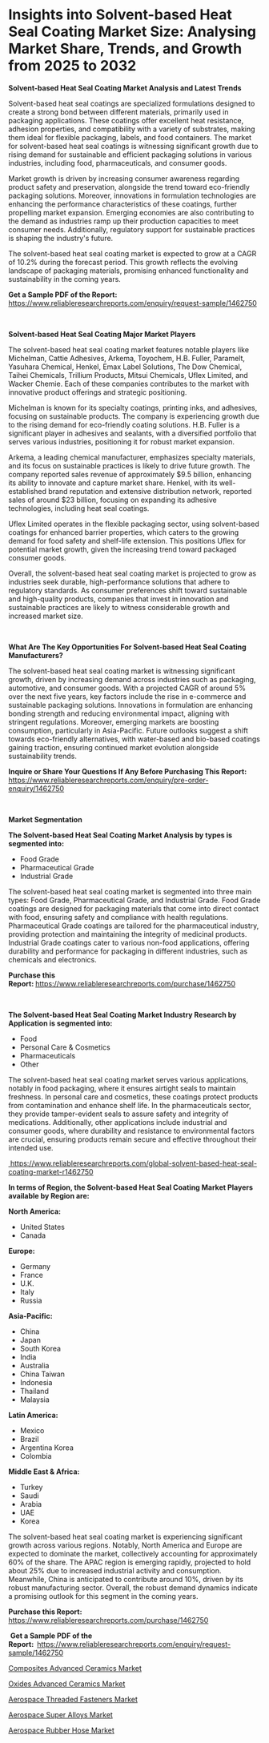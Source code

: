 <p><h1>Insights into Solvent-based Heat Seal Coating Market Size: Analysing Market Share, Trends, and Growth from 2025 to 2032</h1></p><p><strong>Solvent-based Heat Seal Coating Market Analysis and Latest Trends</strong></p>
<p><p>Solvent-based heat seal coatings are specialized formulations designed to create a strong bond between different materials, primarily used in packaging applications. These coatings offer excellent heat resistance, adhesion properties, and compatibility with a variety of substrates, making them ideal for flexible packaging, labels, and food containers. The market for solvent-based heat seal coatings is witnessing significant growth due to rising demand for sustainable and efficient packaging solutions in various industries, including food, pharmaceuticals, and consumer goods.</p><p>Market growth is driven by increasing consumer awareness regarding product safety and preservation, alongside the trend toward eco-friendly packaging solutions. Moreover, innovations in formulation technologies are enhancing the performance characteristics of these coatings, further propelling market expansion. Emerging economies are also contributing to the demand as industries ramp up their production capacities to meet consumer needs. Additionally, regulatory support for sustainable practices is shaping the industry's future.</p><p>The solvent-based heat seal coating market is expected to grow at a CAGR of 10.2% during the forecast period. This growth reflects the evolving landscape of packaging materials, promising enhanced functionality and sustainability in the coming years.</p></p>
<p><strong>Get a Sample PDF of the Report:&nbsp;</strong> <a href="https://www.reliableresearchreports.com/enquiry/request-sample/1462750?utm_campaign=40&utm_medium=2&utm_source=Github&utm_content=ia&utm_term=03022025&utm_id=solvent-based-heat-seal-coating">https://www.reliableresearchreports.com/enquiry/request-sample/1462750</a></p>
<p>&nbsp;</p>
<p><strong>Solvent-based Heat Seal Coating Major Market Players</strong></p>
<p><p>The solvent-based heat seal coating market features notable players like Michelman, Cattie Adhesives, Arkema, Toyochem, H.B. Fuller, Paramelt, Yasuhara Chemical, Henkel, Emax Label Solutions, The Dow Chemical, Taihei Chemicals, Trillium Products, Mitsui Chemicals, Uflex Limited, and Wacker Chemie. Each of these companies contributes to the market with innovative product offerings and strategic positioning.</p><p>Michelman is known for its specialty coatings, printing inks, and adhesives, focusing on sustainable products. The company is experiencing growth due to the rising demand for eco-friendly coating solutions. H.B. Fuller is a significant player in adhesives and sealants, with a diversified portfolio that serves various industries, positioning it for robust market expansion.</p><p>Arkema, a leading chemical manufacturer, emphasizes specialty materials, and its focus on sustainable practices is likely to drive future growth. The company reported sales revenue of approximately $9.5 billion, enhancing its ability to innovate and capture market share. Henkel, with its well-established brand reputation and extensive distribution network, reported sales of around $23 billion, focusing on expanding its adhesive technologies, including heat seal coatings.</p><p>Uflex Limited operates in the flexible packaging sector, using solvent-based coatings for enhanced barrier properties, which caters to the growing demand for food safety and shelf-life extension. This positions Uflex for potential market growth, given the increasing trend toward packaged consumer goods.</p><p>Overall, the solvent-based heat seal coating market is projected to grow as industries seek durable, high-performance solutions that adhere to regulatory standards. As consumer preferences shift toward sustainable and high-quality products, companies that invest in innovation and sustainable practices are likely to witness considerable growth and increased market size.</p></p>
<p>&nbsp;</p>
<p><strong>What Are The Key Opportunities For Solvent-based Heat Seal Coating Manufacturers?</strong></p>
<p><p>The solvent-based heat seal coating market is witnessing significant growth, driven by increasing demand across industries such as packaging, automotive, and consumer goods. With a projected CAGR of around 5% over the next five years, key factors include the rise in e-commerce and sustainable packaging solutions. Innovations in formulation are enhancing bonding strength and reducing environmental impact, aligning with stringent regulations. Moreover, emerging markets are boosting consumption, particularly in Asia-Pacific. Future outlooks suggest a shift towards eco-friendly alternatives, with water-based and bio-based coatings gaining traction, ensuring continued market evolution alongside sustainability trends.</p></p>
<p><strong>Inquire or Share Your Questions If Any Before Purchasing This Report:</strong> <a href="https://www.reliableresearchreports.com/enquiry/pre-order-enquiry/1462750?utm_campaign=40&utm_medium=2&utm_source=Github&utm_content=ia&utm_term=03022025&utm_id=solvent-based-heat-seal-coating">https://www.reliableresearchreports.com/enquiry/pre-order-enquiry/1462750</a></p>
<p>&nbsp;</p>
<p><strong>Market Segmentation</strong></p>
<p><strong>The Solvent-based Heat Seal Coating Market Analysis by types is segmented into:</strong></p>
<p><ul><li>Food Grade</li><li>Pharmaceutical Grade</li><li>Industrial Grade</li></ul></p>
<p><p>The solvent-based heat seal coating market is segmented into three main types: Food Grade, Pharmaceutical Grade, and Industrial Grade. Food Grade coatings are designed for packaging materials that come into direct contact with food, ensuring safety and compliance with health regulations. Pharmaceutical Grade coatings are tailored for the pharmaceutical industry, providing protection and maintaining the integrity of medicinal products. Industrial Grade coatings cater to various non-food applications, offering durability and performance for packaging in different industries, such as chemicals and electronics.</p></p>
<p><strong>Purchase this Report:&nbsp;</strong><a href="https://www.reliableresearchreports.com/purchase/1462750?utm_campaign=40&utm_medium=2&utm_source=Github&utm_content=ia&utm_term=03022025&utm_id=solvent-based-heat-seal-coating">https://www.reliableresearchreports.com/purchase/1462750</a></p>
<p>&nbsp;</p>
<p><strong>The Solvent-based Heat Seal Coating Market Industry Research by Application is segmented into:</strong></p>
<p><ul><li>Food</li><li>Personal Care & Cosmetics</li><li>Pharmaceuticals</li><li>Other</li></ul></p>
<p><p>The solvent-based heat seal coating market serves various applications, notably in food packaging, where it ensures airtight seals to maintain freshness. In personal care and cosmetics, these coatings protect products from contamination and enhance shelf life. In the pharmaceuticals sector, they provide tamper-evident seals to assure safety and integrity of medications. Additionally, other applications include industrial and consumer goods, where durability and resistance to environmental factors are crucial, ensuring products remain secure and effective throughout their intended use.</p></p>
<p><a href="https://www.reliableresearchreports.com/global-solvent-based-heat-seal-coating-market-r1462750?utm_campaign=40&utm_medium=2&utm_source=Github&utm_content=ia&utm_term=03022025&utm_id=solvent-based-heat-seal-coating">&nbsp;https://www.reliableresearchreports.com/global-solvent-based-heat-seal-coating-market-r1462750</a></p>
<p><strong>In terms of Region, the Solvent-based Heat Seal Coating Market Players available by Region are:</strong></p>
<p>
    <p> <strong> North America: </strong>
        <ul>
            <li>United States</li>
            <li>Canada</li>
        </ul>
        </p> 
    <p> <strong> Europe: </strong>
        <ul>
            <li>Germany</li>
            <li>France</li>
            <li>U.K.</li>
            <li>Italy</li>
            <li>Russia</li>
        </ul>
        </p> 
    <p> <strong> Asia-Pacific: </strong>
        <ul>
            <li>China</li>
            <li>Japan</li>
            <li>South Korea</li>
            <li>India</li>
            <li>Australia</li>
            <li>China Taiwan</li>
            <li>Indonesia</li>
            <li>Thailand</li>
            <li>Malaysia</li>
        </ul>
        </p> 
    <p> <strong> Latin America: </strong>
        <ul>
            <li>Mexico</li>
            <li>Brazil</li>
            <li>Argentina Korea</li>
            <li>Colombia</li>
        </ul>
        </p> 
    <p> <strong> Middle East & Africa: </strong>
        <ul>
            <li>Turkey</li>
            <li>Saudi</li>
            <li>Arabia</li>
            <li>UAE</li>
            <li>Korea</li>
        </ul>
    </p>
    </p>
<p><p>The solvent-based heat seal coating market is experiencing significant growth across various regions. Notably, North America and Europe are expected to dominate the market, collectively accounting for approximately 60% of the share. The APAC region is emerging rapidly, projected to hold about 25% due to increased industrial activity and consumption. Meanwhile, China is anticipated to contribute around 10%, driven by its robust manufacturing sector. Overall, the robust demand dynamics indicate a promising outlook for this segment in the coming years.</p></p>
<p><strong>Purchase this Report: </strong><a href="https://www.reliableresearchreports.com/purchase/1462750?utm_campaign=40&utm_medium=2&utm_source=Github&utm_content=ia&utm_term=03022025&utm_id=solvent-based-heat-seal-coating">https://www.reliableresearchreports.com/purchase/1462750</a></p>
<p>&nbsp;<strong>Get a Sample PDF of the Report:&nbsp;&nbsp;</strong><a href="https://www.reliableresearchreports.com/enquiry/request-sample/1462750?utm_campaign=40&utm_medium=2&utm_source=Github&utm_content=ia&utm_term=03022025&utm_id=solvent-based-heat-seal-coating">https://www.reliableresearchreports.com/enquiry/request-sample/1462750</a></p>
<p><strong></strong></p>
<p><p><a href="https://github.com/zurubting/Market-Research-Report-List-1/blob/main/composites-advanced-ceramics-market.md?utm_campaign=40&utm_medium=2&utm_source=Github&utm_content=ia&utm_term=03022025&utm_id=solvent-based-heat-seal-coating">Composites Advanced Ceramics Market</a></p><p><a href="https://github.com/penglatilles/Market-Research-Report-List-1/blob/main/oxides-advanced-ceramics-market.md?utm_campaign=40&utm_medium=2&utm_source=Github&utm_content=ia&utm_term=03022025&utm_id=solvent-based-heat-seal-coating">Oxides Advanced Ceramics Market</a></p><p><a href="https://github.com/saaindosya/Market-Research-Report-List-1/blob/main/aerospace-threaded-fasteners-market.md?utm_campaign=40&utm_medium=2&utm_source=Github&utm_content=ia&utm_term=03022025&utm_id=solvent-based-heat-seal-coating">Aerospace Threaded Fasteners Market</a></p><p><a href="https://github.com/lalolatiot/Market-Research-Report-List-1/blob/main/aerospace-super-alloys-market.md?utm_campaign=40&utm_medium=2&utm_source=Github&utm_content=ia&utm_term=03022025&utm_id=solvent-based-heat-seal-coating">Aerospace Super Alloys Market</a></p><p><a href="https://github.com/ternainglin/Market-Research-Report-List-1/blob/main/aerospace-rubber-hose-market.md?utm_campaign=40&utm_medium=2&utm_source=Github&utm_content=ia&utm_term=03022025&utm_id=solvent-based-heat-seal-coating">Aerospace Rubber Hose Market</a></p></p>